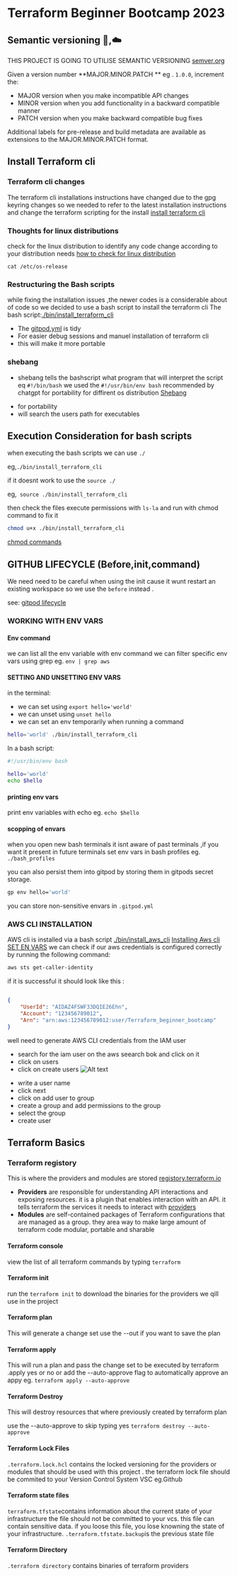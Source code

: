 # Terraform Beginner Bootcamp 2023


## Semantic versioning :mage:,:cloud:
THIS PROJECT IS GOING TO UTILISE SEMANTIC VERSIONING 
[semver.org](https://semver.org/)

Given a version number **MAJOR.MINOR.PATCH ** eg . `1.0.0`, increment the:

* MAJOR version when you make incompatible API changes
* MINOR version when you add functionality in a backward compatible manner
* PATCH version when you make backward compatible bug fixes

Additional labels for pre-release and build metadata are available as extensions to the MAJOR.MINOR.PATCH format.

## Install Terraform cli
### Terraform cli changes
The terraform cli installations instructions have changed due to the gpg keyring changes so we needed to refer to the latest installation instructions and change the terraform scripting for the install
[install terraform cli](https://developer.hashicorp.com/terraform/tutorials/aws-get-started/install-cli#install-terraform)

### Thoughts for linux distributions 
check for the linux distribution to identify any code change according to your distribution needs 
[how to check for linux distribution ](https://www.ionos.com/digitalguide/server/know-how/how-to-check-your-linux-version/)

```
cat /etc/os-release
```

### Restructuring the Bash scripts 
while fixing the installation issues ,the newer codes is a considerable about of code so we decided to use a bash script to install the terraform cli
The bash script:[./bin/install_terraform_cli](./bin/install_terraform_cli)

- The [gitpod.yml](.gitpod.yml) is tidy
- For easier debug sessions and manuel installation of terraform cli 
- this will make it more portable 
### shebang
* shebang tells the bashscript what program that will interpret the script eq `#!/bin/bash`
we used the `#!/usr/bin/env bash` recommended by
chatgpt for portability for diffirent os distribution
[Shebang](https://en.wikipedia.org/wiki/Shebang_(Unix))

- for portability
- will search the users path for executables 

## Execution Consideration for bash scripts
when executing the bash scripts we can use `./`

eg,`./bin/install_terraform_cli`

if it doesnt work to use the `source ./ `

eg,` source ./bin/install_terraform_cli`

then check the files execute permissions with `ls-la` and run with chmod command to fix it 

```sh
chmod u+x ./bin/install_terraform_cli 
```
[chmod commands](https://en.wikipedia.org/wiki/Chmod)


## GITHUB LIFECYCLE (Before,init,command)
We need need to be careful when using the init cause it wunt restart an existing workspace so we use the `before` instead .

see:
[gitpod lifecycle](https://www.gitpod.io/docs/configure/workspaces/tasks)

### WORKING WITH ENV VARS 
#### Env command
we can list all the env variable with env command 
we can filter specific env vars using grep eg. `env | grep aws`
#### SETTING AND UNSETTING ENV VARS 
in the terminal: 
* we can set using `export hello='world'`
* we can unset using `unset hello`
* we can set an env temporarily when running a command 
```sh
hello='world' ./bin/install_terraform_cli

```
In a bash script:
```sh
#!/usr/bin/env bash 

hello='world'
echo $hello
```
#### printing env vars 
print env variables with echo eg. `echo $hello`

#### scopping of envars
 when you open  new bash terminals it  isnt aware of past terminals ,if you want it present in future terminals set env vars in bash profiles eg. `./bash_profiles`

 you can also persist them into gitpod by storing them in gitpods secret storage.
 ```sh
 gp env hello='world'
 ```
 you can store non-sensitive envars in `.gitpod.yml`

 ### AWS CLI INSTALLATION
AWS cli is installed via a bash script [./bin/install_aws_cli](./bin/install_aws_cli)
[Installing Aws cli](https://docs.aws.amazon.com/cli/latest/userguide/getting-started-install.html)
[SET EN VARS](https://docs.aws.amazon.com/cli/latest/userguide/cli-configure-envvars.html)
we can check if our aws credentials is configured correctly by running the following command:
```sh
aws sts get-caller-identity
```
if it is successful it should look like this :
```json

{
    "UserId": "AIDAZ4FSWF33DQIE26Ehn",
    "Account": "123456789012",
    "Arn": "arn:aws:123456789012:user/Terraform_beginner_bootcamp"
}
```
well need to generate AWS CLI credentials from the IAM user
* search for the iam user on the aws seearch bok and click on it 
* click on users
* click on create users
![Alt text](images/image.png)
- write a user name 
- click next 
- click on add user to group 
- create a group and add permissions to the group 
- select the group
- create user 

## Terraform Basics
### Terraform registory
This is where the providers and modules are stored 
[registory.terraform.io](https://registry.terraform.io/providers/hashicorp/random/latest/docs/resources/string)

- **Providers** are responsible for understanding API interactions and exposing resources. it is a plugin that enables interaction with an API. it tells terraform the services it needs to interact with [providers](https://registry.terraform.io/browse/providers)
- **Modules** are self-contained packages of Terraform configurations that are managed as a group. they area way to make large amount of terraform code modular, portable and sharable 
#### Terraform console 
view the list of all terraform commands by typing `terraform`
#### Terraform init 
run the `terraform init` to download the binaries for the providers we qill use in the project 

#### Terraform plan 
This will generate a change set use the --out if you want to save the plan 
#### Terraform apply 
This will run a plan and pass the change set to be executed by terraform .apply yes or no or add the --auto-approve flag to automatically approve an appy eg. `terraform apply --auto-approve`

#### Terraform Destroy
This will destroy resources that where previously created by terraform plan 

use the --auto-approve to skip typing yes 
`terraform destroy --auto-approve`
#### Terraform Lock Files

`.terraform.lock.hcl` contains the locked versioning for the providers or modules that should be used with this project .
the terraform lock file should be commited to your Version Control System VSC eg.Github
#### Terraform state files 
`terraform.tfstate`contains information about the current state of your infrastructure 
the file should not be committed to your vcs.
this file can contain sensitive data.
if you loose this file, you lose knowning the state of your infrastructure.
`.terraform.tfstate.backup`is the previous state file 
#### Terraform Directory
`.terraform directory` contains binaries of terraform providers